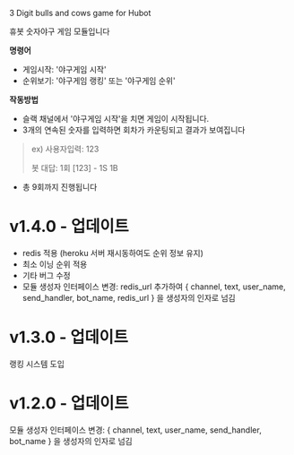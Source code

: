 3 Digit bulls and cows game for Hubot

휴봇 숫자야구 게임 모듈입니다


**명령어**

- 게임시작: '야구게임 시작'
- 순위보기: '야구게임 랭킹' 또는 '야구게임 순위'


**작동방법**

- 슬랙 채널에서 '야구게임 시작'을 치면 게임이 시작됩니다.
- 3개의 연속된 숫자를 입력하면 회차가 카운팅되고 결과가 보여집니다
> ex) 
> 사용자입력:
> 123
>
> 봇 대답:
> 1회 [123] - 1S 1B

- 총 9회까지 진행됩니다



v1.4.0 - 업데이트
=================

- redis 적용 (heroku 서버 재시동하여도 순위 정보 유지)
- 최소 이닝 순위 적용
- 기타 버그 수정
- 모듈 생성자 인터페이스 변경: redis_url 추가하여 { channel, text, user_name, send_handler, bot_name, redis_url } 을 생성자의 인자로 넘김



v1.3.0 - 업데이트
=================

랭킹 시스템 도입



v1.2.0 - 업데이트
=================

모듈 생성자 인터페이스 변경:
{ channel, text, user_name, send_handler, bot_name } 을 생성자의 인자로 넘김






